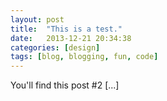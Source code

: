 ```yaml
---
layout: post
title:  "This is a test."
date:   2013-12-21 20:34:38
categories: [design]
tags: [blog, blogging, fun, code]
---
```


You'll find this post #2 [...]
